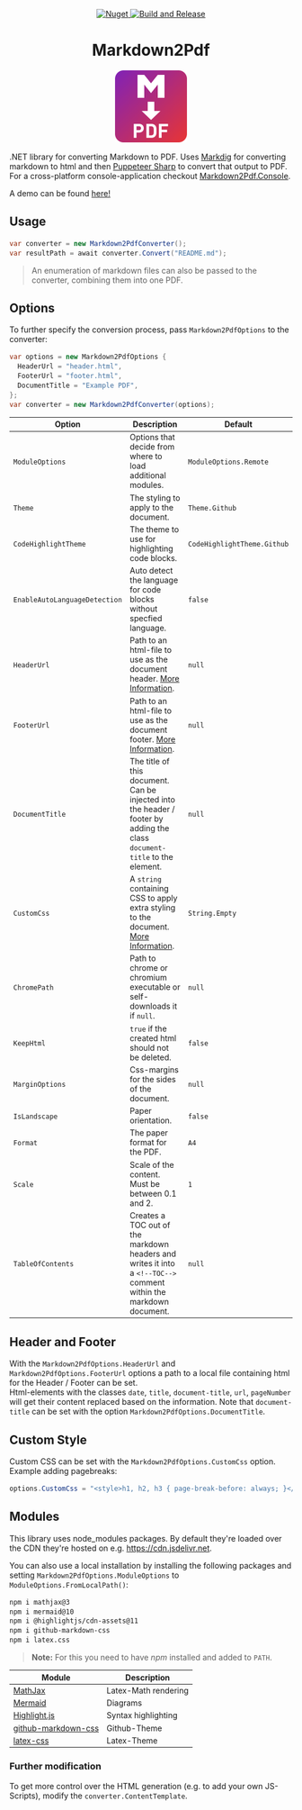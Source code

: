 <p align="center">
  <a href="https://www.nuget.org/packages/Markdown2Pdf" target="_blank">
    <img alt="Nuget" src="https://img.shields.io/nuget/v/Markdown2Pdf">
  </a>
  
  <a href="https://github.com/Flayms/Markdown2Pdf/actions/workflows/build-and-release.yml" target="_blank">
    <img src="https://github.com/Flayms/Markdown2Pdf/actions/workflows/build-and-release.yml/badge.svg?event=workflow_dispatch" alt="Build and Release" />
  </a>
</p>

<h1 align="center"> Markdown2Pdf</h1>

<p align="center">
  <img src="./assets/md2pdf.svg" alt="Logo" Width=128px/>
  <br>
</p>

.NET library for converting Markdown to PDF. Uses [Markdig](https://github.com/xoofx/markdig) for converting markdown to html and then [Puppeteer Sharp](https://github.com/hardkoded/puppeteer-sharp) to convert that output to PDF. For a cross-platform console-application checkout [Markdown2Pdf.Console](https://github.com/Flayms/Markdown2Pdf.Console).

A demo can be found [here!](./assets/demo.pdf)

## Usage

```cs
var converter = new Markdown2PdfConverter();
var resultPath = await converter.Convert("README.md");
```

> An enumeration of markdown files can also be passed to the converter, combining them into one PDF. 

## Options

To further specify the conversion process, pass `Markdown2PdfOptions` to the converter:

```cs
var options = new Markdown2PdfOptions {
  HeaderUrl = "header.html",
  FooterUrl = "footer.html",
  DocumentTitle = "Example PDF",
};
var converter = new Markdown2PdfConverter(options);
```

| Option | Description | Default |
| --- | --- | --- |
| `ModuleOptions` | Options that decide from where to load additional modules. | `ModuleOptions.Remote` |
| `Theme` |The styling to apply to the document. | `Theme.Github` |
| `CodeHighlightTheme` | The theme to use for highlighting code blocks. | `CodeHighlightTheme.Github` |
| `EnableAutoLanguageDetection` | Auto detect the language for code blocks without specfied language. | `false` |
| `HeaderUrl` | Path to an html-file to use as the document header. [More Information](#header-and-footer). | `null` |
| `FooterUrl` | Path to an html-file to use as the document footer. [More Information](#header-and-footer). | `null` |
| `DocumentTitle` | The title of this document. Can be injected into the header / footer by adding the class `document-title` to the element. | `null` |
| `CustomCss` | A `string` containing CSS to apply extra styling to the document. [More Information](#custom-style).| `String.Empty` |
| `ChromePath` | Path to chrome or chromium executable or self-downloads it if `null`. | `null` |
| `KeepHtml` | `true` if the created html should not be deleted. | `false` |
| `MarginOptions` | Css-margins for the sides of the document. | `null` |
| `IsLandscape` | Paper orientation. | `false` |
| `Format` | The paper format for the PDF. | `A4` |
| `Scale` | Scale of the content. Must be between 0.1 and 2. | `1` |
| `TableOfContents` | Creates a TOC out of the markdown headers and writes it into a `<!--TOC-->` comment within the markdown document. | `null` |

## Header and Footer

With the `Markdown2PdfOptions.HeaderUrl` and `Markdown2PdfOptions.FooterUrl` options a path to a local file containing html for the Header / Footer can be set.  
Html-elements with the classes `date`, `title`, `document-title`, `url`, `pageNumber` will get their content replaced based on the information. Note that `document-title` can be set with the option `Markdown2PdfOptions.DocumentTitle`.

## Custom Style

Custom CSS can be set with the `Markdown2PdfOptions.CustomCss` option.
Example adding pagebreaks:
```cs
options.CustomCss = "<style>h1, h2, h3 { page-break-before: always; }</style>";
```


## Modules

This library uses node_modules packages.
By default they're loaded over the CDN they're hosted on e.g. https://cdn.jsdelivr.net.

You can also use a local installation by installing the following packages and setting `Markdown2PdfOptions.ModuleOptions` to `ModuleOptions.FromLocalPath()`:

```bash
npm i mathjax@3
npm i mermaid@10
npm i @highlightjs/cdn-assets@11
npm i github-markdown-css
npm i latex.css
```

> **Note:** For this you need to have *npm* installed and added to `PATH`.

| Module | Description |
| --- | --- |
| [MathJax](https://github.com/mathjax/MathJax) | Latex-Math rendering |
| [Mermaid](https://github.com/mermaid-js/mermaid) | Diagrams |
| [Highlight.js](https://github.com/highlightjs/highlight.js) | Syntax highlighting |
| [github-markdown-css](https://github.com/sindresorhus/github-markdown-css) | Github-Theme |
| [latex-css](https://github.com/vincentdoerig/latex-css) | Latex-Theme |

### Further modification

To get more control over the HTML generation (e.g. to add your own JS-Scripts), modify the `converter.ContentTemplate`.
